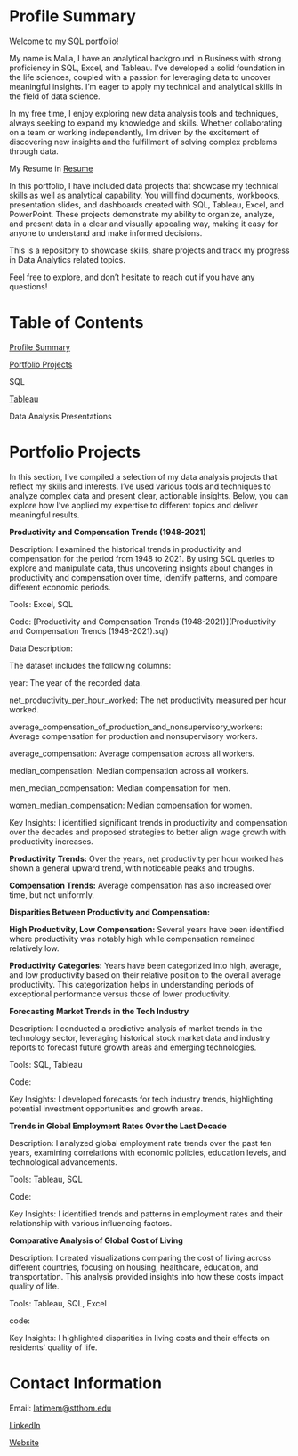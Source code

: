 # Profile Summary

Welcome to my SQL portfolio!

My name is Malia, I have an analytical background in Business with strong proficiency in SQL, Excel, and Tableau. I’ve developed a solid foundation in the life sciences, coupled with a passion for leveraging data to uncover meaningful insights. I’m eager to apply my technical and analytical skills in the field of data science. 

In my free time, I enjoy exploring new data analysis tools and techniques, always seeking to expand my knowledge and skills. Whether collaborating on a team or working independently, I’m driven by the excitement of discovering new insights and the fulfillment of solving complex problems through data.

My Resume in [Resume](https://github.com/Maliacarolinee/SQL/blob/main/Resume.pdf)

In this portfolio, I have included data projects that showcase my technical skills as well as analytical capability. You will find documents, workbooks, presentation slides, and dashboards created with SQL, Tableau, Excel, and PowerPoint. These projects demonstrate my ability to organize, analyze, and present data in a clear and visually appealing way, making it easy for anyone to understand and make informed decisions.

This is a repository to showcase skills, share projects and track my progress in Data Analytics related topics.

Feel free to explore, and don’t hesitate to reach out if you have any questions!

# Table of Contents

[Profile Summary](https://github.com/Maliacarolinee/SQL/blob/main/README.md#profile-summary)

[Portfolio Projects](https://github.com/Maliacarolinee/SQL/blob/main/README.md#Portfolio-projects)

SQL

[Tableau](https://public.tableau.com/app/profile/malia.latimer)

Data Analysis Presentations

# Portfolio Projects

In this section, I’ve compiled a selection of my data analysis projects that reflect my skills and interests. I’ve used various tools and techniques to analyze complex data and present clear, actionable insights. Below, you can explore how I’ve applied my expertise to different topics and deliver meaningful results.

**Productivity and Compensation Trends (1948-2021)**


Description: I examined the historical trends in productivity and compensation for the period from 1948 to 2021. By using SQL queries to explore and manipulate data, thus uncovering insights about changes in productivity and compensation over time, identify patterns, and compare different economic periods.


Tools: Excel, SQL

Code: [Productivity and Compensation Trends (1948-2021)](Productivity and Compensation Trends (1948-2021).sql)

Data Description:

The dataset includes the following columns:

year: The year of the recorded data.

net_productivity_per_hour_worked: The net productivity measured per hour worked.

average_compensation_of_production_and_nonsupervisory_workers: Average compensation for production and nonsupervisory workers.

average_compensation: Average compensation across all workers.

median_compensation: Median compensation across all workers.

men_median_compensation: Median compensation for men.

women_median_compensation: Median compensation for women.


Key Insights: I identified significant trends in productivity and compensation over the decades and proposed strategies to better align wage growth with productivity increases.

**Productivity Trends:** Over the years, net productivity per hour worked has shown a general upward trend, with noticeable peaks and troughs. 

**Compensation Trends:** Average compensation has also increased over time, but not uniformly. 


**Disparities Between Productivity and Compensation:** 

**High Productivity, Low Compensation:** Several years have been identified where productivity was notably high while compensation remained relatively low. 

**Productivity Categories:** Years have been categorized into high, average, and low productivity based on their relative position to the overall average productivity. This categorization helps in understanding periods of exceptional performance versus those of lower productivity. 

**Forecasting Market Trends in the Tech Industry**

Description: I conducted a predictive analysis of market trends in the technology sector, leveraging historical stock market data and industry reports to forecast future growth areas and emerging technologies.

Tools: SQL, Tableau

Code:

Key Insights: I developed forecasts for tech industry trends, highlighting potential investment opportunities and growth areas.

**Trends in Global Employment Rates Over the Last Decade**

Description: I analyzed global employment rate trends over the past ten years, examining correlations with economic policies, education levels, and technological advancements.

Tools: Tableau, SQL

Code:

Key Insights: I identified trends and patterns in employment rates and their relationship with various influencing factors.

**Comparative Analysis of Global Cost of Living**

Description: I created visualizations comparing the cost of living across different countries, focusing on housing, healthcare, education, and transportation. This analysis provided insights into how these costs impact quality of life.

Tools: Tableau, SQL, Excel

code:

Key Insights: I highlighted disparities in living costs and their effects on residents' quality of life.

# Contact Information

Email: latimem@stthom.edu

[LinkedIn](https://www.linkedin.com/in/malia-c-latimer/)

[Website](https://linktr.ee/maliacarolinee)

